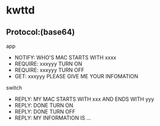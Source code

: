 kwttd
=====


## Protocol:(base64)

app
* NOTIFY: WHO'S MAC STARTS WITH xxxx
* REQUIRE: xxxyyy TURN ON
* REQUIRE: xxxyyy TURN OFF
* GET: xxxyyy PLEASE GIVE ME YOUR INFOMATION

switch
* REPLY: MY MAC STARTS WITH xxx AND ENDS WITH yyy
* REPLY: DONE TURN ON
* REPLY: DONE TURN OFF
* REPLY: MY INFORMATION IS ...
